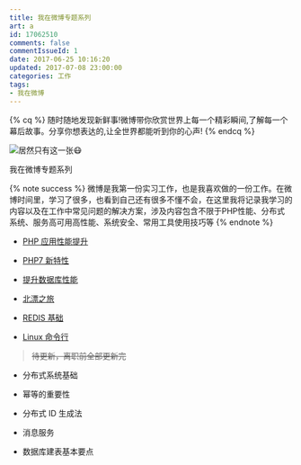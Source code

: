 ```yaml
---
title: 我在微博专题系列
art: a
id: 17062510
comments: false
commentIssueId: 1
date: 2017-06-25 10:16:20
updated: 2017-07-08 23:00:00
categories: 工作
tags: 
- 我在微博
---
```


{% cq %} 随时随地发现新鲜事!微博带你欣赏世界上每一个精彩瞬间,了解每一个幕后故事。分享你想表达的,让全世界都能听到你的心声! {% endcq %}


![居然只有这一张😷](https://static.shijinrong.cn/blog/sina_weibo_floor.jpeg)


<!-- more -->

我在微博专题系列



{% note success %} 微博是我第一份实习工作，也是我喜欢做的一份工作。在微博时间里，学习了很多，也看到自己还有很多不懂不会，在这里我将记录我学习的内容以及在工作中常见问题的解决方案，涉及内容包含不限于PHP性能、分布式系统、服务高可用高性能、系统安全、常用工具使用技巧等 {% endnote %}


- [PHP 应用性能提升](http://blog.shijinrong.cn/a/17062406)

- [PHP7 新特性](http://blog.shijinrong.cn/a/17062409)

- [提升数据库性能](http://blog.shijinrong.cn/a/17062408)

- [北漂之旅](http://blog.shijinrong.cn/a/17062316)

- [REDIS 基础](http://blog.shijinrong.cn/a/17062301)

- [Linux 命令行](http://blog.shijinrong.cn/a/17071078)

> ~~待更新，离职前全部更新完~~

- 分布式系统基础

- 幂等的重要性

- 分布式 ID 生成法

- 消息服务

- 数据库建表基本要点


